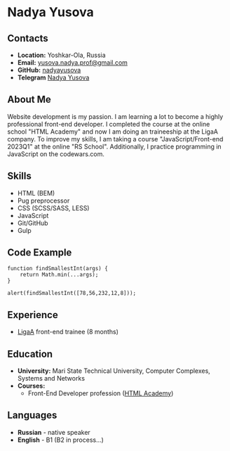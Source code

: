 # Nadya Yusova

## Contacts

-  **Location:** Yoshkar-Ola, Russia
-  **Email:** yusova.nadya.prof@gmail.com
-  **GitHub:** [nadyayusova](https://github.com/nadyayusova)
-  **Telegram** [Nadya Yusova](https://t.me/nadyayusova)

## About Me

Website development is my passion. I am learning a lot to become a highly professional front-end developer. I completed the course at the online school "HTML Academy" and now I am doing an traineeship at the LigaA company. To improve my skills, I am taking a course "JavaScript/Front-end 2023Q1"  at the online "RS School". Additionally, I practice programming in JavaScript on the codewars.com.

## Skills

-  HTML (BEM)
-  Pug preprocessor
-  CSS (SCSS/SASS, LESS)
-  JavaScript
-  Git/GitHub
-  Gulp

## Code Example

```
function findSmallestInt(args) {
    return Math.min(...args);
}

alert(findSmallestInt([78,56,232,12,8]));
```

## Experience

-  [LigaA](https://ligaa.agency) front-end trainee (8 months)

## Education

-  **University:** Mari State Technical University, Computer Complexes, Systems and Networks
-  **Courses:**
    -  Front-End Developer profession ([HTML Academy](https://www.htmlacademy.ru))

## Languages

-  **Russian** - native speaker
-  **English** - B1 (B2 in process…)

